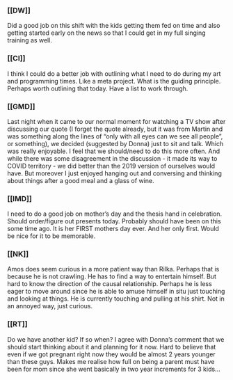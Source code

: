 ### [[DW]]
Did a good job on this shift with the kids getting them fed on time and also getting started early on the news so that I could get in my full singing training as well.

### [[CI]]
I think I could do a better job with outlining what I need to do during my art and programming times. Like a meta project. What is the guiding principle. Perhaps worth outlining that today. Have a list to work through.

### [[GMD]]
Last night when it came to our normal moment for watching a TV show after discussing our quote (I forget the quote already, but it was from Martin and was something along the lines of “only with all eyes can we  see all people”, or something), we decided (suggested by Donna) just to sit and talk. Which was really enjoyable. I feel that we should/need to do this more often. And while there was some disagreement in the discussion - it made its way to COVID territory - we did better than the 2019 version of ourselves would have. But moreover I just enjoyed hanging out and conversing and thinking about things after a good meal and a glass of wine.

### [[IMD]]
I need to do a good job on mother’s day and the thesis hand in celebration. Should order/figure out presents today. Probably should have been on this some time ago. It is her FIRST mothers day ever. And her only first. Would be nice for it to be memorable.

### [[NK]]
Amos does seem curious in a more patient way than Rilka. Perhaps that is because he is not crawling. He has to find a way to entertain himself. But hard to know the direction of the causal relationship. Perhaps he is less eager to move around since he is able to amuse himself in situ just touching and looking at things. He is currently touching and pulling at his shirt. Not in an annoyed way, just curious.

### [[RT]]
Do we have another kid? If so when? I agree with Donna’s comment that we should start thinking about it and planning for it now. Hard to believe that even if we got pregnant right now they would be almost 2 years younger than these guys. Makes me realise how full on being a parent must have been for mom since she went basically in two year increments for 3 kids...

